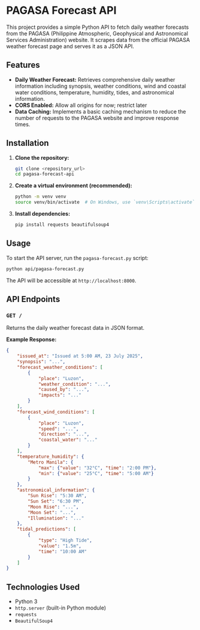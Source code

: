 # PAGASA Forecast API

This project provides a simple Python API to fetch daily weather forecasts from the PAGASA (Philippine Atmospheric, Geophysical and Astronomical Services Administration) website. It scrapes data from the official PAGASA weather forecast page and serves it as a JSON API.

## Features

*   **Daily Weather Forecast:** Retrieves comprehensive daily weather information including synopsis, weather conditions, wind and coastal water conditions, temperature, humidity, tides, and astronomical information.
*   **CORS Enabled:** Allow all origins for now; restrict later
*   **Data Caching:** Implements a basic caching mechanism to reduce the number of requests to the PAGASA website and improve response times.

## Installation

1.  **Clone the repository:**
    ```bash
    git clone <repository_url>
    cd pagasa-forecast-api
    ```

2.  **Create a virtual environment (recommended):**
    ```bash
    python -m venv venv
    source venv/bin/activate  # On Windows, use `venv\Scripts\activate`
    ```

3.  **Install dependencies:**
    ```bash
    pip install requests beautifulsoup4
    ```

## Usage

To start the API server, run the `pagasa-forecast.py` script:

```bash
python api/pagasa-forecast.py
```

The API will be accessible at `http://localhost:8000`.

## API Endpoints

### `GET /`

Returns the daily weather forecast data in JSON format.

**Example Response:**

```json
{
    "issued_at": "Issued at 5:00 AM, 23 July 2025",
    "synopsis": "...",
    "forecast_weather_conditions": [
        {
            "place": "Luzon",
            "weather_condition": "...",
            "caused_by": "...",
            "impacts": "..."
        }
    ],
    "forecast_wind_conditions": [
        {
            "place": "Luzon",
            "speed": "...",
            "direction": "...",
            "coastal_water": "..."
        }
    ],
    "temperature_humidity": {
        "Metro Manila": {
            "max": {"value": "32°C", "time": "2:00 PM"},
            "min": {"value": "25°C", "time": "5:00 AM"}
        }
    },
    "astronomical_information": {
        "Sun Rise": "5:30 AM",
        "Sun Set": "6:30 PM",
        "Moon Rise": "...",
        "Moon Set": "...",
        "Illumination": "..."
    },
    "tidal_predictions": [
        {
            "type": "High Tide",
            "value": "1.5m",
            "time": "10:00 AM"
        }
    ]
}
```

## Technologies Used

*   Python 3
*   `http.server` (built-in Python module)
*   `requests`
*   `BeautifulSoup4`
